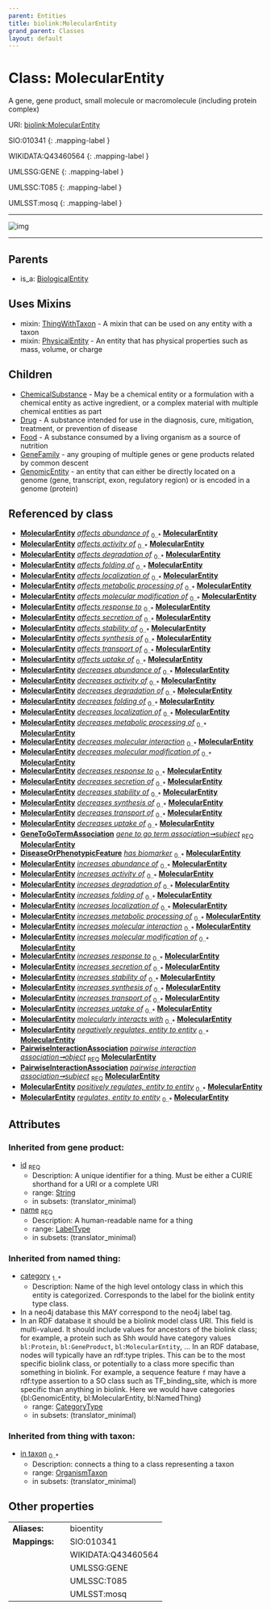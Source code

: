 ```yaml
---
parent: Entities
title: biolink:MolecularEntity
grand_parent: Classes
layout: default
---
```


# Class: MolecularEntity


A gene, gene product, small molecule or macromolecule (including protein complex)

URI: [biolink:MolecularEntity](https://w3id.org/biolink/vocab/MolecularEntity)

SIO:010341
{: .mapping-label }

WIKIDATA:Q43460564
{: .mapping-label }

UMLSSG:GENE
{: .mapping-label }

UMLSSC:T085
{: .mapping-label }

UMLSST:mosq
{: .mapping-label }


---

![img](http://yuml.me/diagram/nofunky;dir:TB/class/[ThingWithTaxon],[PhysicalEntity],[PairwiseInteractionAssociation],[OrganismTaxon],[GeneToGoTermAssociation]-%20subject%201..1%3E[MolecularEntity%7Cid(i):string;name(i):label_type;category(i):category_type%20%2B],[PairwiseInteractionAssociation]-%20object%201..1%3E[MolecularEntity],[PairwiseInteractionAssociation]-%20subject%201..1%3E[MolecularEntity],[MolecularEntity]uses%20-.-%3E[ThingWithTaxon],[MolecularEntity]uses%20-.-%3E[PhysicalEntity],[MolecularEntity]%5E-[GenomicEntity],[MolecularEntity]%5E-[GeneFamily],[MolecularEntity]%5E-[Food],[MolecularEntity]%5E-[Drug],[MolecularEntity]%5E-[ChemicalSubstance],[BiologicalEntity]%5E-[MolecularEntity],[GenomicEntity],[GeneToGoTermAssociation],[GeneFamily],[Food],[Drug],[DiseaseOrPhenotypicFeature],[ChemicalSubstance],[BiologicalEntity])

---


## Parents

 *  is_a: [BiologicalEntity](BiologicalEntity.md)

## Uses Mixins

 *  mixin: [ThingWithTaxon](ThingWithTaxon.md) - A mixin that can be used on any entity with a taxon
 *  mixin: [PhysicalEntity](PhysicalEntity.md) - An entity that has physical properties such as mass, volume, or charge

## Children

 * [ChemicalSubstance](ChemicalSubstance.md) - May be a chemical entity or a formulation with a chemical entity as active ingredient, or a complex material with multiple chemical entities as part
 * [Drug](Drug.md) - A substance intended for use in the diagnosis, cure, mitigation, treatment, or prevention of disease
 * [Food](Food.md) - A substance consumed by a living organism as a source of nutrition
 * [GeneFamily](GeneFamily.md) - any grouping of multiple genes or gene products related by common descent
 * [GenomicEntity](GenomicEntity.md) - an entity that can either be directly located on a genome (gene, transcript, exon, regulatory region) or is encoded in a genome (protein)

## Referenced by class

 *  **[MolecularEntity](MolecularEntity.md)** *[affects abundance of](affects_abundance_of.md)*  <sub>0..*</sub>  **[MolecularEntity](MolecularEntity.md)**
 *  **[MolecularEntity](MolecularEntity.md)** *[affects activity of](affects_activity_of.md)*  <sub>0..*</sub>  **[MolecularEntity](MolecularEntity.md)**
 *  **[MolecularEntity](MolecularEntity.md)** *[affects degradation of](affects_degradation_of.md)*  <sub>0..*</sub>  **[MolecularEntity](MolecularEntity.md)**
 *  **[MolecularEntity](MolecularEntity.md)** *[affects folding of](affects_folding_of.md)*  <sub>0..*</sub>  **[MolecularEntity](MolecularEntity.md)**
 *  **[MolecularEntity](MolecularEntity.md)** *[affects localization of](affects_localization_of.md)*  <sub>0..*</sub>  **[MolecularEntity](MolecularEntity.md)**
 *  **[MolecularEntity](MolecularEntity.md)** *[affects metabolic processing of](affects_metabolic_processing_of.md)*  <sub>0..*</sub>  **[MolecularEntity](MolecularEntity.md)**
 *  **[MolecularEntity](MolecularEntity.md)** *[affects molecular modification of](affects_molecular_modification_of.md)*  <sub>0..*</sub>  **[MolecularEntity](MolecularEntity.md)**
 *  **[MolecularEntity](MolecularEntity.md)** *[affects response to](affects_response_to.md)*  <sub>0..*</sub>  **[MolecularEntity](MolecularEntity.md)**
 *  **[MolecularEntity](MolecularEntity.md)** *[affects secretion of](affects_secretion_of.md)*  <sub>0..*</sub>  **[MolecularEntity](MolecularEntity.md)**
 *  **[MolecularEntity](MolecularEntity.md)** *[affects stability of](affects_stability_of.md)*  <sub>0..*</sub>  **[MolecularEntity](MolecularEntity.md)**
 *  **[MolecularEntity](MolecularEntity.md)** *[affects synthesis of](affects_synthesis_of.md)*  <sub>0..*</sub>  **[MolecularEntity](MolecularEntity.md)**
 *  **[MolecularEntity](MolecularEntity.md)** *[affects transport of](affects_transport_of.md)*  <sub>0..*</sub>  **[MolecularEntity](MolecularEntity.md)**
 *  **[MolecularEntity](MolecularEntity.md)** *[affects uptake of](affects_uptake_of.md)*  <sub>0..*</sub>  **[MolecularEntity](MolecularEntity.md)**
 *  **[MolecularEntity](MolecularEntity.md)** *[decreases abundance of](decreases_abundance_of.md)*  <sub>0..*</sub>  **[MolecularEntity](MolecularEntity.md)**
 *  **[MolecularEntity](MolecularEntity.md)** *[decreases activity of](decreases_activity_of.md)*  <sub>0..*</sub>  **[MolecularEntity](MolecularEntity.md)**
 *  **[MolecularEntity](MolecularEntity.md)** *[decreases degradation of](decreases_degradation_of.md)*  <sub>0..*</sub>  **[MolecularEntity](MolecularEntity.md)**
 *  **[MolecularEntity](MolecularEntity.md)** *[decreases folding of](decreases_folding_of.md)*  <sub>0..*</sub>  **[MolecularEntity](MolecularEntity.md)**
 *  **[MolecularEntity](MolecularEntity.md)** *[decreases localization of](decreases_localization_of.md)*  <sub>0..*</sub>  **[MolecularEntity](MolecularEntity.md)**
 *  **[MolecularEntity](MolecularEntity.md)** *[decreases metabolic processing of](decreases_metabolic_processing_of.md)*  <sub>0..*</sub>  **[MolecularEntity](MolecularEntity.md)**
 *  **[MolecularEntity](MolecularEntity.md)** *[decreases molecular interaction](decreases_molecular_interaction.md)*  <sub>0..*</sub>  **[MolecularEntity](MolecularEntity.md)**
 *  **[MolecularEntity](MolecularEntity.md)** *[decreases molecular modification of](decreases_molecular_modification_of.md)*  <sub>0..*</sub>  **[MolecularEntity](MolecularEntity.md)**
 *  **[MolecularEntity](MolecularEntity.md)** *[decreases response to](decreases_response_to.md)*  <sub>0..*</sub>  **[MolecularEntity](MolecularEntity.md)**
 *  **[MolecularEntity](MolecularEntity.md)** *[decreases secretion of](decreases_secretion_of.md)*  <sub>0..*</sub>  **[MolecularEntity](MolecularEntity.md)**
 *  **[MolecularEntity](MolecularEntity.md)** *[decreases stability of](decreases_stability_of.md)*  <sub>0..*</sub>  **[MolecularEntity](MolecularEntity.md)**
 *  **[MolecularEntity](MolecularEntity.md)** *[decreases synthesis of](decreases_synthesis_of.md)*  <sub>0..*</sub>  **[MolecularEntity](MolecularEntity.md)**
 *  **[MolecularEntity](MolecularEntity.md)** *[decreases transport of](decreases_transport_of.md)*  <sub>0..*</sub>  **[MolecularEntity](MolecularEntity.md)**
 *  **[MolecularEntity](MolecularEntity.md)** *[decreases uptake of](decreases_uptake_of.md)*  <sub>0..*</sub>  **[MolecularEntity](MolecularEntity.md)**
 *  **[GeneToGoTermAssociation](GeneToGoTermAssociation.md)** *[gene to go term association➞subject](gene_to_go_term_association_subject.md)*  <sub>REQ</sub>  **[MolecularEntity](MolecularEntity.md)**
 *  **[DiseaseOrPhenotypicFeature](DiseaseOrPhenotypicFeature.md)** *[has biomarker](has_biomarker.md)*  <sub>0..*</sub>  **[MolecularEntity](MolecularEntity.md)**
 *  **[MolecularEntity](MolecularEntity.md)** *[increases abundance of](increases_abundance_of.md)*  <sub>0..*</sub>  **[MolecularEntity](MolecularEntity.md)**
 *  **[MolecularEntity](MolecularEntity.md)** *[increases activity of](increases_activity_of.md)*  <sub>0..*</sub>  **[MolecularEntity](MolecularEntity.md)**
 *  **[MolecularEntity](MolecularEntity.md)** *[increases degradation of](increases_degradation_of.md)*  <sub>0..*</sub>  **[MolecularEntity](MolecularEntity.md)**
 *  **[MolecularEntity](MolecularEntity.md)** *[increases folding of](increases_folding_of.md)*  <sub>0..*</sub>  **[MolecularEntity](MolecularEntity.md)**
 *  **[MolecularEntity](MolecularEntity.md)** *[increases localization of](increases_localization_of.md)*  <sub>0..*</sub>  **[MolecularEntity](MolecularEntity.md)**
 *  **[MolecularEntity](MolecularEntity.md)** *[increases metabolic processing of](increases_metabolic_processing_of.md)*  <sub>0..*</sub>  **[MolecularEntity](MolecularEntity.md)**
 *  **[MolecularEntity](MolecularEntity.md)** *[increases molecular interaction](increases_molecular_interaction.md)*  <sub>0..*</sub>  **[MolecularEntity](MolecularEntity.md)**
 *  **[MolecularEntity](MolecularEntity.md)** *[increases molecular modification of](increases_molecular_modification_of.md)*  <sub>0..*</sub>  **[MolecularEntity](MolecularEntity.md)**
 *  **[MolecularEntity](MolecularEntity.md)** *[increases response to](increases_response_to.md)*  <sub>0..*</sub>  **[MolecularEntity](MolecularEntity.md)**
 *  **[MolecularEntity](MolecularEntity.md)** *[increases secretion of](increases_secretion_of.md)*  <sub>0..*</sub>  **[MolecularEntity](MolecularEntity.md)**
 *  **[MolecularEntity](MolecularEntity.md)** *[increases stability of](increases_stability_of.md)*  <sub>0..*</sub>  **[MolecularEntity](MolecularEntity.md)**
 *  **[MolecularEntity](MolecularEntity.md)** *[increases synthesis of](increases_synthesis_of.md)*  <sub>0..*</sub>  **[MolecularEntity](MolecularEntity.md)**
 *  **[MolecularEntity](MolecularEntity.md)** *[increases transport of](increases_transport_of.md)*  <sub>0..*</sub>  **[MolecularEntity](MolecularEntity.md)**
 *  **[MolecularEntity](MolecularEntity.md)** *[increases uptake of](increases_uptake_of.md)*  <sub>0..*</sub>  **[MolecularEntity](MolecularEntity.md)**
 *  **[MolecularEntity](MolecularEntity.md)** *[molecularly interacts with](molecularly_interacts_with.md)*  <sub>0..*</sub>  **[MolecularEntity](MolecularEntity.md)**
 *  **[MolecularEntity](MolecularEntity.md)** *[negatively regulates, entity to entity](negatively_regulates_entity_to_entity.md)*  <sub>0..*</sub>  **[MolecularEntity](MolecularEntity.md)**
 *  **[PairwiseInteractionAssociation](PairwiseInteractionAssociation.md)** *[pairwise interaction association➞object](pairwise_interaction_association_object.md)*  <sub>REQ</sub>  **[MolecularEntity](MolecularEntity.md)**
 *  **[PairwiseInteractionAssociation](PairwiseInteractionAssociation.md)** *[pairwise interaction association➞subject](pairwise_interaction_association_subject.md)*  <sub>REQ</sub>  **[MolecularEntity](MolecularEntity.md)**
 *  **[MolecularEntity](MolecularEntity.md)** *[positively regulates, entity to entity](positively_regulates_entity_to_entity.md)*  <sub>0..*</sub>  **[MolecularEntity](MolecularEntity.md)**
 *  **[MolecularEntity](MolecularEntity.md)** *[regulates, entity to entity](regulates_entity_to_entity.md)*  <sub>0..*</sub>  **[MolecularEntity](MolecularEntity.md)**

## Attributes


### Inherited from gene product:

 * [id](id.md)  <sub>REQ</sub>
    * Description: A unique identifier for a thing. Must be either a CURIE shorthand for a URI or a complete URI
    * range: [String](types/String.md)
    * in subsets: (translator_minimal)
 * [name](name.md)  <sub>REQ</sub>
    * Description: A human-readable name for a thing
    * range: [LabelType](types/LabelType.md)
    * in subsets: (translator_minimal)

### Inherited from named thing:

 * [category](category.md)  <sub>1..*</sub>
    * Description: Name of the high level ontology class in which this entity is categorized. Corresponds to the label for the biolink entity type class.
 * In a neo4j database this MAY correspond to the neo4j label tag.
 * In an RDF database it should be a biolink model class URI.
This field is multi-valued. It should include values for ancestors of the biolink class; for example, a protein such as Shh would have category values `bl:Protein`, `bl:GeneProduct`, `bl:MolecularEntity`, ...
In an RDF database, nodes will typically have an rdf:type triples. This can be to the most specific biolink class, or potentially to a class more specific than something in biolink. For example, a sequence feature `f` may have a rdf:type assertion to a SO class such as TF_binding_site, which is more specific than anything in biolink. Here we would have categories {bl:GenomicEntity, bl:MolecularEntity, bl:NamedThing}
    * range: [CategoryType](types/CategoryType.md)
    * in subsets: (translator_minimal)

### Inherited from thing with taxon:

 * [in taxon](in_taxon.md)  <sub>0..*</sub>
    * Description: connects a thing to a class representing a taxon
    * range: [OrganismTaxon](OrganismTaxon.md)
    * in subsets: (translator_minimal)

## Other properties

|  |  |  |
| --- | --- | --- |
| **Aliases:** | | bioentity |
| **Mappings:** | | SIO:010341 |
|  | | WIKIDATA:Q43460564 |
|  | | UMLSSG:GENE |
|  | | UMLSSC:T085 |
|  | | UMLSST:mosq |


